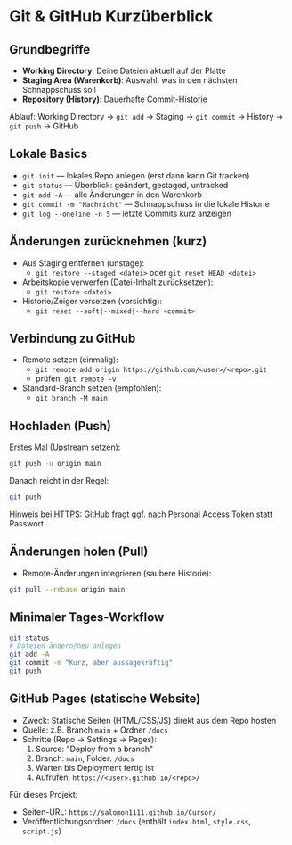 # Git & GitHub Kurzüberblick

## Grundbegriffe
- **Working Directory**: Deine Dateien aktuell auf der Platte
- **Staging Area (Warenkorb)**: Auswahl, was in den nächsten Schnappschuss soll
- **Repository (History)**: Dauerhafte Commit-Historie

Ablauf: Working Directory → `git add` → Staging → `git commit` → History → `git push` → GitHub

## Lokale Basics
- `git init` — lokales Repo anlegen (erst dann kann Git tracken)
- `git status` — Überblick: geändert, gestaged, untracked
- `git add -A` — alle Änderungen in den Warenkorb
- `git commit -m "Nachricht"` — Schnappschuss in die lokale Historie
- `git log --oneline -n 5` — letzte Commits kurz anzeigen

## Änderungen zurücknehmen (kurz)
- Aus Staging entfernen (unstage):
  - `git restore --staged <datei>` oder `git reset HEAD <datei>`
- Arbeitskopie verwerfen (Datei-Inhalt zurücksetzen):
  - `git restore <datei>`
- Historie/Zeiger versetzen (vorsichtig):
  - `git reset --soft|--mixed|--hard <commit>`

## Verbindung zu GitHub
- Remote setzen (einmalig):
  - `git remote add origin https://github.com/<user>/<repo>.git`
  - prüfen: `git remote -v`
- Standard-Branch setzen (empfohlen):
  - `git branch -M main`

## Hochladen (Push)
Erstes Mal (Upstream setzen):
```bash
git push -u origin main
```
Danach reicht in der Regel:
```bash
git push
```
Hinweis bei HTTPS: GitHub fragt ggf. nach Personal Access Token statt Passwort.

## Änderungen holen (Pull)
- Remote-Änderungen integrieren (saubere Historie):
```bash
git pull --rebase origin main
```

## Minimaler Tages-Workflow
```bash
git status
# Dateien ändern/neu anlegen
git add -A
git commit -m "Kurz, aber aussagekräftig"
git push
```

## GitHub Pages (statische Website)
- Zweck: Statische Seiten (HTML/CSS/JS) direkt aus dem Repo hosten
- Quelle: z.B. Branch `main` + Ordner `/docs`
- Schritte (Repo → Settings → Pages):
  1. Source: "Deploy from a branch"
  2. Branch: `main`, Folder: `/docs`
  3. Warten bis Deployment fertig ist
  4. Aufrufen: `https://<user>.github.io/<repo>/`

Für dieses Projekt:
- Seiten-URL: `https://salomon1111.github.io/Cursor/`
- Veröffentlichungsordner: `/docs` (enthält `index.html`, `style.css`, `script.js`)
